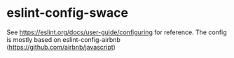 # eslint-config-swace

See https://eslint.org/docs/user-guide/configuring for reference. The config is mostly based on eslint-config-airbnb (https://github.com/airbnb/javascript)